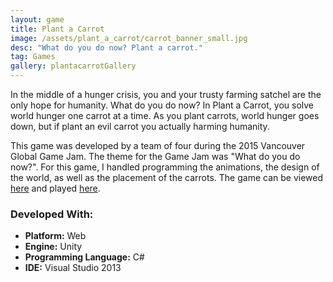 ```yaml
---
layout: game
title: Plant a Carrot
image: /assets/plant_a_carrot/carrot_banner_small.jpg
desc: "What do you do now? Plant a carrot."
tag: Games
gallery: plantacarrotGallery
---
```

In the middle of a hunger crisis, you and your trusty farming satchel are the only hope for humanity. What do you do now? In Plant a Carrot, you solve world hunger one carrot at a time. As you plant carrots, world hunger goes down, but if plant an evil carrot you actually harming humanity.

This game was developed by a team of four during the 2015 Vancouver Global Game Jam. The theme for the Game Jam was "What do you do now?". For this game, I handled programming the animations, the design of the world, as well as the placement of the carrots. The game can be viewed <a href="http://globalgamejam.org/2015/games/plant-carrot">here</a> and played <a href="http://gamejolt.com/games/other/plant-a-carrot/46324/">here</a>.

### Developed With:
* __Platform:__ Web
* __Engine:__ Unity
* __Programming Language:__ C#
* __IDE:__ Visual Studio 2013
